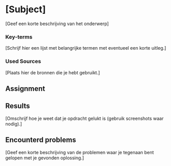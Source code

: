 # [Subject]
[Geef een korte beschrijving van het onderwerp]

### Key-terms
[Schrijf hier een lijst met belangrijke termen met eventueel een korte uitleg.]

### Used Sources
[Plaats hier de bronnen die je hebt gebruikt.]

## Assignment

## Results
[Omschrijf hoe je weet dat je opdracht gelukt is (gebruik screenshots waar nodig).]

## Encounterd problems
[Geef een korte beschrijving van de problemen waar je tegenaan bent gelopen met je gevonden oplossing.]

